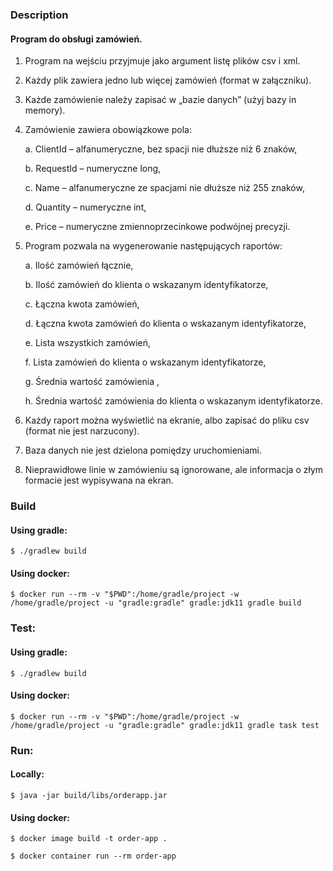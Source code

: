 ### Description
#### Program do obsługi zamówień.
1. Program na wejściu przyjmuje jako argument listę plików csv i xml.
2. Każdy plik zawiera jedno lub więcej zamówień (format w załączniku).
3. Każde zamówienie należy zapisać w „bazie danych” (użyj bazy in memory).

4. Zamówienie zawiera obowiązkowe pola:

    a. ClientId – alfanumeryczne, bez spacji nie dłuższe niż 6 znaków,

    b. RequestId – numeryczne long,

    c. Name – alfanumeryczne ze spacjami nie dłuższe niż 255 znaków,

    d. Quantity – numeryczne int,

    e. Price – numeryczne zmiennoprzecinkowe podwójnej precyzji.

5. Program pozwala na wygenerowanie następujących raportów:

    a. Ilość zamówień łącznie,

    b. Ilość zamówień do klienta o wskazanym identyfikatorze,

    c. Łączna kwota zamówień,

    d. Łączna kwota zamówień do klienta o wskazanym identyfikatorze,

    e. Lista wszystkich zamówień,

    f. Lista zamówień do klienta o wskazanym identyfikatorze,

    g. Średnia wartość zamówienia ,

    h. Średnia wartość zamówienia do klienta o wskazanym identyfikatorze.

6. Każdy raport można wyświetlić na ekranie, albo zapisać do pliku csv (format nie jest
   narzucony).
7. Baza danych nie jest dzielona pomiędzy uruchomieniami.
8. Nieprawidłowe linie w zamówieniu są ignorowane, ale informacja o złym formacie jest
   wypisywana na ekran.

### Build
#### Using gradle:
`$ ./gradlew build`

#### Using docker:

`$ docker run --rm -v "$PWD":/home/gradle/project -w /home/gradle/project -u "gradle:gradle" gradle:jdk11 gradle build`

### Test:
#### Using gradle:
`$ ./gradlew build`

#### Using docker:
`$ docker run --rm -v "$PWD":/home/gradle/project -w /home/gradle/project -u "gradle:gradle" gradle:jdk11 gradle task test`

### Run:
#### Locally:
`$ java -jar build/libs/orderapp.jar`

#### Using docker:
`$ docker image build -t order-app .`

`$ docker container run --rm order-app`
